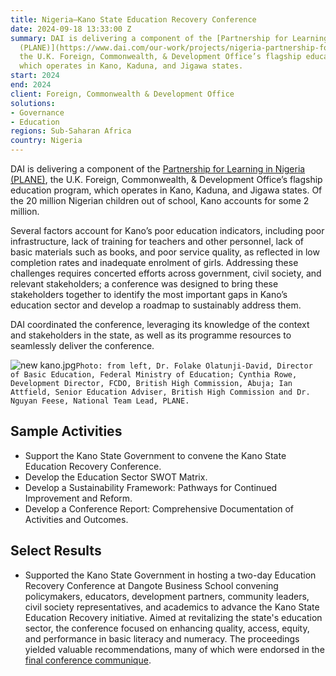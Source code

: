 ```yaml
---
title: Nigeria—Kano State Education Recovery Conference
date: 2024-09-18 13:33:00 Z
summary: DAI is delivering a component of the [Partnership for Learning in Nigeria
  (PLANE)](https://www.dai.com/our-work/projects/nigeria-partnership-for-learning-for-all-plane),
  the U.K. Foreign, Commonwealth, & Development Office’s flagship education program,
  which operates in Kano, Kaduna, and Jigawa states.
start: 2024
end: 2024
client: Foreign, Commonwealth & Development Office
solutions:
- Governance
- Education
regions: Sub-Saharan Africa
country: Nigeria
---
```


DAI is delivering a component of the [Partnership for Learning in Nigeria (PLANE)](https://www.dai.com/our-work/projects/nigeria-partnership-for-learning-for-all-plane), the U.K. Foreign, Commonwealth, & Development Office’s flagship education program, which operates in Kano, Kaduna, and Jigawa states. Of the 20 million Nigerian children out of school, Kano accounts for some 2 million. 

Several factors account for Kano’s poor education indicators, including poor infrastructure, lack of training for teachers and other personnel, lack of basic materials such as books, and poor service quality, as reflected in low completion rates and inadequate enrolment of girls. Addressing these challenges requires concerted efforts across government, civil society, and relevant stakeholders; a conference was designed to bring these stakeholders together to identify the most important gaps in Kano’s education sector and develop a roadmap to sustainably address them.

DAI coordinated the conference, leveraging its knowledge of the context and stakeholders in the state, as well as its programme resources to seamlessly deliver the conference.

![new kano.jpg](/uploads/new%20kano.jpg)`Photo: from left, Dr. Folake Olatunji-David, Director of Basic Education, Federal Ministry of Education; Cynthia Rowe, Development Director, FCDO, British High Commission, Abuja; Ian Attfield, Senior Education Adviser, British High Commission and Dr. Nguyan Feese, National Team Lead, PLANE.`

## Sample Activities

* Support the Kano State Government to convene the Kano State Education Recovery Conference.
* Develop the Education Sector SWOT Matrix.
* Develop a Sustainability Framework: Pathways for Continued Improvement and Reform. 
* Develop a Conference Report: Comprehensive Documentation of Activities and Outcomes.

## Select Results

* Supported the Kano State Government in hosting a two-day Education Recovery Conference at Dangote Business School convening policymakers, educators, development partners, community leaders, civil society representatives, and academics to advance the Kano State Education Recovery initiative. Aimed at revitalizing the state's education sector, the conference focused on enhancing quality, access, equity, and performance in basic literacy and numeracy. The proceedings yielded valuable recommendations, many of which were endorsed in the [final conference communique](https://planenigeria.com/kanoconference/).